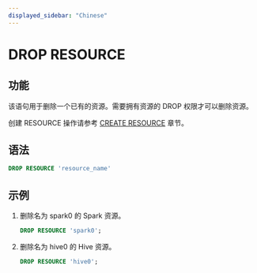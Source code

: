 ```yaml
---
displayed_sidebar: "Chinese"
---
```


# DROP RESOURCE

## 功能

该语句用于删除一个已有的资源。需要拥有资源的 DROP 权限才可以删除资源。

创建 RESOURCE 操作请参考 [CREATE RESOURCE](CREATE_RESOURCE.md) 章节。

## 语法

```sql
DROP RESOURCE 'resource_name'
```

## 示例

1. 删除名为 spark0 的 Spark 资源。

    ```SQL
    DROP RESOURCE 'spark0';
    ```

2. 删除名为 hive0 的 Hive 资源。

    ```SQL
    DROP RESOURCE 'hive0';
    ```
